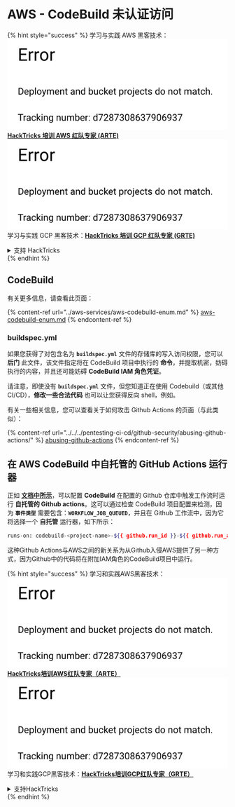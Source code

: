 # AWS - CodeBuild 未认证访问

{% hint style="success" %}
学习与实践 AWS 黑客技术：<img src="../../../.gitbook/assets/image (1) (1).png" alt="" data-size="line">[**HackTricks 培训 AWS 红队专家 (ARTE)**](https://training.hacktricks.xyz/courses/arte)<img src="../../../.gitbook/assets/image (1) (1).png" alt="" data-size="line">\
学习与实践 GCP 黑客技术：<img src="../../../.gitbook/assets/image (2).png" alt="" data-size="line">[**HackTricks 培训 GCP 红队专家 (GRTE)**<img src="../../../.gitbook/assets/image (2).png" alt="" data-size="line">](https://training.hacktricks.xyz/courses/grte)

<details>

<summary>支持 HackTricks</summary>

* 查看 [**订阅计划**](https://github.com/sponsors/carlospolop)!
* **加入** 💬 [**Discord 群组**](https://discord.gg/hRep4RUj7f) 或 [**Telegram 群组**](https://t.me/peass) 或 **关注** 我们的 **Twitter** 🐦 [**@hacktricks\_live**](https://twitter.com/hacktricks\_live)**.**
* **通过向** [**HackTricks**](https://github.com/carlospolop/hacktricks) 和 [**HackTricks Cloud**](https://github.com/carlospolop/hacktricks-cloud) GitHub 仓库提交 PR 分享黑客技巧。

</details>
{% endhint %}

## CodeBuild

有关更多信息，请查看此页面：

{% content-ref url="../aws-services/aws-codebuild-enum.md" %}
[aws-codebuild-enum.md](../aws-services/aws-codebuild-enum.md)
{% endcontent-ref %}

### buildspec.yml

如果您获得了对包含名为 **`buildspec.yml`** 文件的存储库的写入访问权限，您可以 **后门** 此文件，该文件指定将在 CodeBuild 项目中执行的 **命令**，并提取机密，妨碍执行的内容，并且还可能妨碍 **CodeBuild IAM 角色凭证**。

请注意，即使没有 **`buildspec.yml`** 文件，但您知道正在使用 Codebuild（或其他 CI/CD），**修改一些合法代码** 也可以让您获得反向 shell，例如。

有关一些相关信息，您可以查看关于如何攻击 Github Actions 的页面（与此类似）：

{% content-ref url="../../../pentesting-ci-cd/github-security/abusing-github-actions/" %}
[abusing-github-actions](../../../pentesting-ci-cd/github-security/abusing-github-actions/)
{% endcontent-ref %}

## 在 AWS CodeBuild 中自托管的 GitHub Actions 运行器 <a href="#action-runner" id="action-runner"></a>

正如 [**文档中所示**](https://docs.aws.amazon.com/codebuild/latest/userguide/action-runner.html)，可以配置 **CodeBuild** 在配置的 Github 仓库中触发工作流时运行 **自托管的 Github actions**。这可以通过检查 CodeBuild 项目配置来检测，因为 **`事件类型`** 需要包含：**`WORKFLOW_JOB_QUEUED`**，并且在 Github 工作流中，因为它将选择一个 **自托管** 运行器，如下所示：
```bash
runs-on: codebuild-<project-name>-${{ github.run_id }}-${{ github.run_attempt }}
```
这种Github Actions与AWS之间的新关系为从Github入侵AWS提供了另一种方式，因为Github中的代码将在附加IAM角色的CodeBuild项目中运行。

{% hint style="success" %}
学习和实践AWS黑客技术：<img src="../../../.gitbook/assets/image (1) (1).png" alt="" data-size="line">[**HackTricks培训AWS红队专家（ARTE）**](https://training.hacktricks.xyz/courses/arte)<img src="../../../.gitbook/assets/image (1) (1).png" alt="" data-size="line">\
学习和实践GCP黑客技术：<img src="../../../.gitbook/assets/image (2).png" alt="" data-size="line">[**HackTricks培训GCP红队专家（GRTE）**<img src="../../../.gitbook/assets/image (2).png" alt="" data-size="line">](https://training.hacktricks.xyz/courses/grte)

<details>

<summary>支持HackTricks</summary>

* 查看[**订阅计划**](https://github.com/sponsors/carlospolop)!
* **加入** 💬 [**Discord群组**](https://discord.gg/hRep4RUj7f)或[**电报群组**](https://t.me/peass)或**关注**我们的**Twitter** 🐦 [**@hacktricks\_live**](https://twitter.com/hacktricks\_live)**.**
* **通过向** [**HackTricks**](https://github.com/carlospolop/hacktricks)和[**HackTricks Cloud**](https://github.com/carlospolop/hacktricks-cloud) github库提交PR分享黑客技巧。

</details>
{% endhint %}
